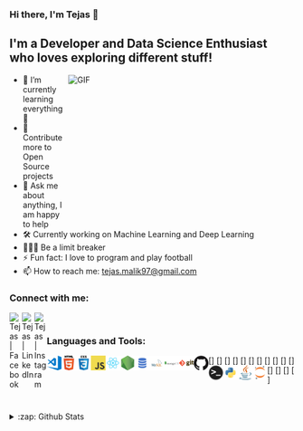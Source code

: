 ### Hi there, I'm Tejas 👋

## I'm a Developer and Data Science Enthusiast who loves exploring different stuff!

<img align="right" height="250" width="400" alt="GIF" src="https://d33wubrfki0l68.cloudfront.net/3098b6101cffe841bb065093da490c818d5a865b/f9f33/images/about_us_img.gif" />

- 🌱 I’m currently learning everything 🤣
- 🥅 Contribute more to Open Source projects
- 💬 Ask me about anything, I am happy to help
- 🛠 Currently working on Machine Learning and Deep Learning
- 👨🏻‍💻 Be a limit breaker
- ⚡ Fun fact: I love to program and play football
- 📫 How to reach me: tejas.malik97@gmail.com

### Connect with me:

[<img align="left" alt="Tejas | Facebook" width="22px" src="https://cdn.jsdelivr.net/npm/simple-icons@v3/icons/facebook.svg" />][facebook]
[<img align="left" alt="Tejas | LinkedIn" width="22px" src="https://cdn.jsdelivr.net/npm/simple-icons@v3/icons/linkedin.svg" />][linkedin]
[<img align="left" alt="Tejas | Instagram" width="22px" src="https://cdn.jsdelivr.net/npm/simple-icons@v3/icons/instagram.svg" />][instagram]

<br />

### Languages and Tools:

[<img align="left" alt="Visual Studio Code" width="26px" src="https://raw.githubusercontent.com/github/explore/80688e429a7d4ef2fca1e82350fe8e3517d3494d/topics/visual-studio-code/visual-studio-code.png" />]
[<img align="left" alt="HTML5" width="26px" src="https://raw.githubusercontent.com/github/explore/80688e429a7d4ef2fca1e82350fe8e3517d3494d/topics/html/html.png" />]
[<img align="left" alt="CSS3" width="26px" src="https://raw.githubusercontent.com/github/explore/80688e429a7d4ef2fca1e82350fe8e3517d3494d/topics/css/css.png" />]
[<img align="left" alt="JavaScript" width="26px" src="https://raw.githubusercontent.com/github/explore/80688e429a7d4ef2fca1e82350fe8e3517d3494d/topics/javascript/javascript.png" />]
[<img align="left" alt="React" width="26px" src="https://raw.githubusercontent.com/github/explore/80688e429a7d4ef2fca1e82350fe8e3517d3494d/topics/react/react.png" />]
[<img align="left" alt="Node.js" width="26px" src="https://raw.githubusercontent.com/github/explore/80688e429a7d4ef2fca1e82350fe8e3517d3494d/topics/nodejs/nodejs.png" />]
[<img align="left" alt="SQL" width="26px" src="https://raw.githubusercontent.com/github/explore/80688e429a7d4ef2fca1e82350fe8e3517d3494d/topics/sql/sql.png" />]
[<img align="left" alt="MySQL" width="26px" src="https://raw.githubusercontent.com/github/explore/80688e429a7d4ef2fca1e82350fe8e3517d3494d/topics/mysql/mysql.png" />]
[<img align="left" alt="MongoDB" width="26px" src="https://raw.githubusercontent.com/github/explore/80688e429a7d4ef2fca1e82350fe8e3517d3494d/topics/mongodb/mongodb.png" />]
[<img align="left" alt="Git" width="26px" src="https://raw.githubusercontent.com/github/explore/80688e429a7d4ef2fca1e82350fe8e3517d3494d/topics/git/git.png" />]
[<img align="left" alt="GitHub" width="26px" src="https://raw.githubusercontent.com/github/explore/78df643247d429f6cc873026c0622819ad797942/topics/github/github.png" />]
[<img align="left" alt="Terminal" width="26px" src="https://raw.githubusercontent.com/github/explore/80688e429a7d4ef2fca1e82350fe8e3517d3494d/topics/terminal/terminal.png" />]
[<img align="left" alt="Python" width="26px" src="https://raw.githubusercontent.com/github/explore/80688e429a7d4ef2fca1e82350fe8e3517d3494d/topics/python/python.png" />]
[<img align="left" alt="Java" width="26px" src="https://raw.githubusercontent.com/github/explore/80688e429a7d4ef2fca1e82350fe8e3517d3494d/topics/java/java.png" />]
[<img align="left" alt="Jupyter" width="26px" src="https://raw.githubusercontent.com/github/explore/80688e429a7d4ef2fca1e82350fe8e3517d3494d/topics/jupyter-notebook/jupyter-notebook.png" />]

<br />
<br />

<details>
  <summary>:zap: Github Stats</summary>

  <img align="left" alt="Tejas's Github Stats" src="https://github-readme-stats.tejasmalik.vercel.app/api?username=TejasMalik&show_icons=true&hide_border=true" />

</details>

[instagram]: https://www.instagram.com/tejas.malik97/?hl=en
[linkedin]: https://www.linkedin.com/in/tejas-malik-8696ab160/
[facebook]: https://www.facebook.com/tejas.thespiderman
